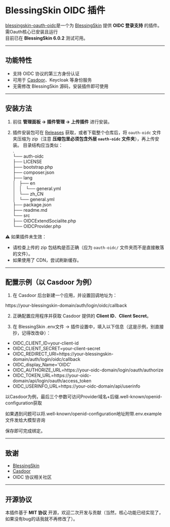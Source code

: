 # BlessingSkin OIDC 插件

[blessingskin-oauth-oidc](https://github.com/MrJiaGe/blessingskin-oauth-oidc)是一个为 [BlessingSkin](https://github.com/bs-community/blessing-skin-server) 提供 **OIDC 登录支持** 的插件。  
需Oauth核心已安装且运行  
目前已在 **BlessingSkin 6.0.2** 测试可用。

---

## 功能特性

- 支持 OIDC 协议的第三方身份认证  
- 可用于 [Casdoor](https://casdoor.org/)、Keycloak 等身份服务  
- 无需修改 BlessingSkin 源码，安装插件即可使用  

---

## 安装方法

1. 前往 **管理面板 → 插件管理 → 上传插件** 进行安装。  

2. 插件安装包可在 [Releases](../../releases) 获取，或者下载整个仓库后，将 `oauth-oidc` 文件夹压缩为 zip（注意 **压缩包里必须包含外层 `oauth-oidc` 文件夹**），再上传安装。
目录结构应当类似：  
.  
└── auth-oidc  
    ├── LICENSE  
    ├── bootstrap.php  
    ├── composer.json  
    ├── lang  
    │   ├── en  
    │   │   └── general.yml  
    │   └── zh_CN  
    │       └── general.yml  
    ├── package.json  
    ├── readme.md  
    └── src  
        ├──   OIDCExtendSocialite.php  
        └── OIDCProvider.php  

⚠️ 如果插件未生效：  
- 请检查上传的 zip 包结构是否正确（应为 `oauth-oidc/` 文件夹而不是直接散落的文件）。  
- 如果使用了 CDN，尝试刷新缓存。  

---

## 配置示例（以 Casdoor 为例）

1. 在 Casdoor 后台新建一个应用，并设置回调地址为：  

https://your-blessingskin-domain/auth/login/oidc/callback  

2. 正确配置应用程序并获取 Casdoor 提供的 **Client ID**、**Client Secret**。  

3. 在 BlessingSkin .env文件 → 插件设置中，填入以下信息（这是示例，别直接抄，记得改改😅）：  

- OIDC_CLIENT_ID=your-client-id  
- OIDC_CLIENT_SECRET=your-client-secret  
- OIDC_REDIRECT_URI=https://your-blessingskin-domain/auth/login/oidc/callback  
- OIDC_display_Name='OIDC'  
- OIDC_AUTHORIZE_URL=https://your-oidc-domain/login/oauth/authorize  
- OIDC_TOKEN_URL=https://your-oidc-domain/api/login/oauth/access_token  
- OIDC_USERINFO_URL=https://your-oidc-domain/api/userinfo  


以Casdoor为例，最后三个参数可访问Provider域名+后缀.well-known/openid-configuration获取  

如果遇到问题可以将.well-known/openid-configuration地址附带.env.example文件发给大模型咨询  

保存即可完成绑定。  

---

## 致谢

- [BlessingSkin](https://github.com/bs-community/blessing-skin-server)  
- [Casdoor](https://github.com/casdoor/casdoor)  
- OIDC 协议相关社区  

---

## 开源协议

本插件基于 **MIT 协议** 开源，欢迎二次开发与贡献（当然，核心功能已经实现了，如果没有bug的话我就不再修改了）。

